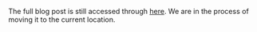 The full blog post is still accessed through [here](https://www.1onepsilon.com/single-post/2018/03/16/March-2018-Editors-Picks/). We are in the process of moving it to the current location.